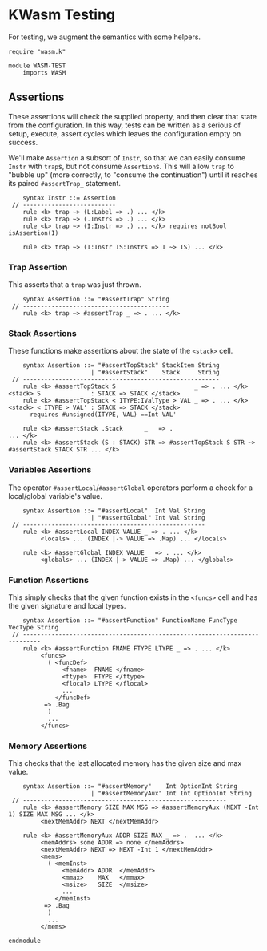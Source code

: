 KWasm Testing
=============

For testing, we augment the semantics with some helpers.

```k
require "wasm.k"

module WASM-TEST
    imports WASM
```

Assertions
----------

These assertions will check the supplied property, and then clear that state from the configuration.
In this way, tests can be written as a serious of setup, execute, assert cycles which leaves the configuration empty on success.

We'll make `Assertion` a subsort of `Instr`, so that we can easily consume `Instr` with `trap`s, but not consume `Assertion`s.
This will allow `trap` to "bubble up" (more correctly, to "consume the continuation") until it reaches its paired `#assertTrap_` statement.

```k
    syntax Instr ::= Assertion
 // --------------------------
    rule <k> trap ~> (L:Label => .) ... </k>
    rule <k> trap ~> (.Instrs => .) ... </k>
    rule <k> trap ~> (I:Instr => .) ... </k> requires notBool isAssertion(I)

    rule <k> trap ~> (I:Instr IS:Instrs => I ~> IS) ... </k>
```

### Trap Assertion

This asserts that a `trap` was just thrown.

```k
    syntax Assertion ::= "#assertTrap" String
 // -----------------------------------------
    rule <k> trap ~> #assertTrap _ => . ... </k>
```

### Stack Assertions

These functions make assertions about the state of the `<stack>` cell.

```k
    syntax Assertion ::= "#assertTopStack" StackItem String
                       | "#assertStack"    Stack     String
 // -------------------------------------------------------
    rule <k> #assertTopStack S                      _ => . ... </k> <stack> S              : STACK => STACK </stack>
    rule <k> #assertTopStack < ITYPE:IValType > VAL _ => . ... </k> <stack> < ITYPE > VAL' : STACK => STACK </stack>
      requires #unsigned(ITYPE, VAL) ==Int VAL'

    rule <k> #assertStack .Stack      _   => .                                               ... </k>
    rule <k> #assertStack (S : STACK) STR => #assertTopStack S STR ~> #assertStack STACK STR ... </k>
```

### Variables Assertions

The operator `#assertLocal`/`#assertGlobal` operators perform a check for a local/global variable's value.

```k
    syntax Assertion ::= "#assertLocal"  Int Val String
                       | "#assertGlobal" Int Val String
 // ---------------------------------------------------
    rule <k> #assertLocal INDEX VALUE _ => . ... </k>
         <locals> ... (INDEX |-> VALUE => .Map) ... </locals>

    rule <k> #assertGlobal INDEX VALUE _ => . ... </k>
         <globals> ... (INDEX |-> VALUE => .Map) ... </globals>
```

### Function Assertions

This simply checks that the given function exists in the `<funcs>` cell and has the given signature and local types.

```k
    syntax Assertion ::= "#assertFunction" FunctionName FuncType VecType String
 // ---------------------------------------------------------------------------
    rule <k> #assertFunction FNAME FTYPE LTYPE _ => . ... </k>
         <funcs>
           ( <funcDef>
               <fname>  FNAME </fname>
               <ftype>  FTYPE </ftype>
               <flocal> LTYPE </flocal>
               ...
             </funcDef>
          => .Bag
           )
           ...
         </funcs>
```

### Memory Assertions

This checks that the last allocated memory has the given size and max value.

```k
    syntax Assertion ::= "#assertMemory"    Int OptionInt String
                       | "#assertMemoryAux" Int Int OptionInt String
 // ---------------------------------------------------------
    rule <k> #assertMemory SIZE MAX MSG => #assertMemoryAux (NEXT -Int 1) SIZE MAX MSG ... </k>
         <nextMemAddr> NEXT </nextMemAddr>

    rule <k> #assertMemoryAux ADDR SIZE MAX _ => .  ... </k>
         <memAddrs> some ADDR => none </memAddrs>
         <nextMemAddr> NEXT => NEXT -Int 1 </nextMemAddr>
         <mems>
           ( <memInst>
               <memAddr> ADDR  </memAddr>
               <mmax>    MAX   </mmax>
               <msize>   SIZE  </msize>
               ...
             </memInst>
          => .Bag
           )
           ...
         </mems>
```

```k
endmodule
```
